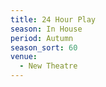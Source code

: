 ```yaml
---
title: 24 Hour Play
season: In House
period: Autumn
season_sort: 60
venue:
  - New Theatre
---
```


